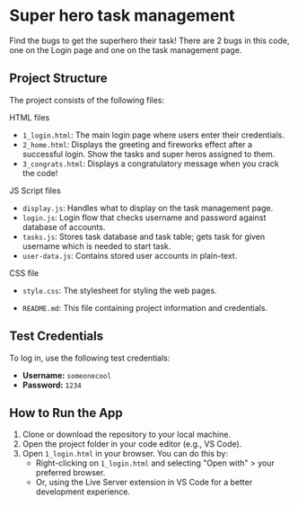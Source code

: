 # Super hero task management
Find the bugs to get the superhero their task!
There are 2 bugs in this code, one on the Login page and one on the task management page.

## Project Structure

The project consists of the following files:

HTML files
- `1_login.html`: The main login page where users enter their credentials.
- `2_home.html`: Displays the greeting and fireworks effect after a successful login. Show the tasks and super heros assigned to them.
- `3_congrats.html`: Displays a congratulatory message when you crack the code!

JS Script files
- `display.js`: Handles what to display on the task management page.
- `login.js`: Login flow that checks username and password against database of accounts. 
- `tasks.js`: Stores task database and task table; gets task for given username which is needed to start task.
- `user-data.js`: Contains stored user accounts in plain-text.

CSS file
- `style.css`: The stylesheet for styling the web pages.

- `README.md`: This file containing project information and credentials.

## Test Credentials

To log in, use the following test credentials:

- **Username:** `someonecool`
- **Password:** `1234`

## How to Run the App

1. Clone or download the repository to your local machine.
2. Open the project folder in your code editor (e.g., VS Code).
3. Open `1_login.html` in your browser. You can do this by:
   - Right-clicking on `1_login.html` and selecting "Open with" > your preferred browser.
   - Or, using the Live Server extension in VS Code for a better development experience.
